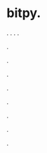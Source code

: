 # bitpy.
.
.
.
.












.






















































.
























.



























.

















































































.































































.































































































.















.













